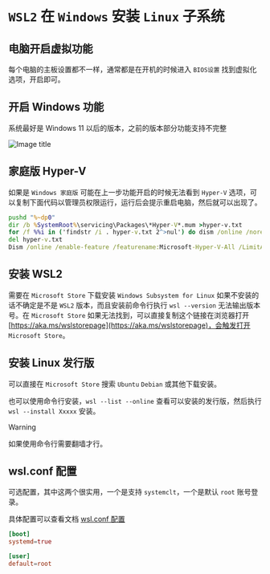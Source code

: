 # `WSL2` 在 `Windows` 安装 `Linux` 子系统

## 电脑开启虚拟功能

每个电脑的主板设置都不一样，通常都是在开机的时候进入 `BIOS设置` 找到虚拟化选项，开启即可。

## 开启 Windows 功能

系统最好是 Windows 11 以后的版本，之前的版本部分功能支持不完整

![Image title](/images/bc525b4a.webp)

## 家庭版 Hyper-V

如果是 `Windows 家庭版` 可能在上一步功能开启的时候无法看到 `Hyper-V` 选项，可以复制下面代码以管理员权限运行，运行后会提示重启电脑，然后就可以出现了。

``` bat title="hyper.cmd"
pushd "%~dp0"
dir /b %SystemRoot%\servicing\Packages\*Hyper-V*.mum >hyper-v.txt
for /f %%i in ('findstr /i . hyper-v.txt 2^>nul') do dism /online /norestart /add-package:"%SystemRoot%\servicing\Packages\%%i"
del hyper-v.txt
Dism /online /enable-feature /featurename:Microsoft-Hyper-V-All /LimitAccess /ALL
```

## 安装 WSL2

需要在 `Microsoft Store` 下载安装 `Windows Subsystem for Linux` 如果不安装的话不确定是不是 `WSL2` 版本，而且安装前命令行执行 `wsl --version` 无法输出版本号。在 `Microsoft Store` 如果无法找到，可以直接复制这个链接在浏览器打开 [https://aka.ms/wslstorepage](https://aka.ms/wslstorepage)，会触发打开 `Microsoft Store`。

## 安装 Linux 发行版

可以直接在 `Microsoft Store` 搜索 `Ubuntu` `Debian` 或其他下载安装。

也可以使用命令行安装，`wsl --list --online` 查看可以安装的发行版，然后执行 `wsl --install Xxxxx` 安装。

> [!WARNING]
> 如果使用命令行需要翻墙才行。


## wsl.conf 配置

可选配置，其中这两个很实用，一个是支持 `systemclt`，一个是默认 `root` 账号登录。

具体配置可以查看文档 [wsl.conf 配置](https://learn.microsoft.com/zh-cn/windows/wsl/wsl-config)

``` toml title="wsl.conf"
[boot]
systemd=true

[user]
default=root
```